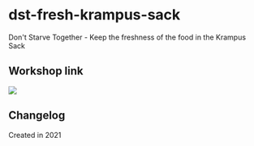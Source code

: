 # dst-fresh-krampus-sack

Don't Starve Together - Keep the freshness of the food in the Krampus Sack

## Workshop link

[![](https://steamuserimages-a.akamaihd.net/ugc/1831272645888276141/5309F232FB65E2EC742E80C2AA48494499232177/?imw=200&imh=200&ima=fit&impolicy=Letterbox&imcolor=%23000000&letterbox=true)](https://steamcommunity.com/sharedfiles/filedetails/?id=2667014471)

## Changelog

Created in 2021